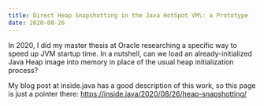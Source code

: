 ```yaml
---
title: Direct Heap Snapshotting in the Java HotSpot VM\: a Prototype
date: 2020-08-26
---
```


In 2020, I did my master thesis at Oracle researching a specific way 
to speed up JVM startup time. In a nutshell, can we load an already-initialized
Java Heap image into memory in place of the usual heap initialization process?

My blog post at inside.java has a good description of this work, 
so this page is just a pointer there:
https://inside.java/2020/08/26/heap-snapshotting/
